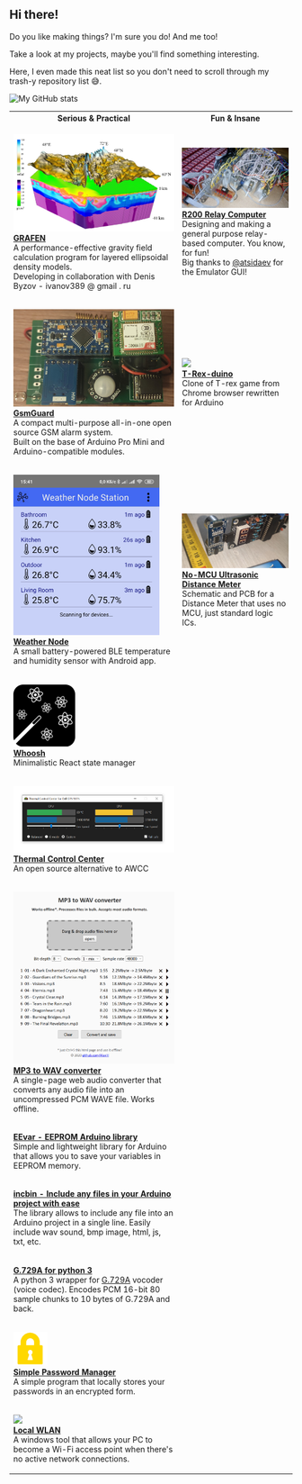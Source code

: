 ## Hi there!
  
Do you like making things? I'm sure you do! And me too!

Take a look at my projects, maybe you'll find something interesting.

Here, I even made this neat list so you don't need to scroll through my trash-y repository list 😅.

  
![My GitHub stats](https://github-readme-stats.vercel.app/api?username=AlexIII&show_icons=true)

<table>
<tr>
<th> Serious & Practical </th>
<th> Fun & Insane </th>
</tr>
  
  
<tr>
<td>
  
[<img width="320" src="https://raw.githubusercontent.com/AlexIII/GRAFEN/public/GRAFEN.jpg" />](https://github.com/AlexIII/GRAFEN)
<br/>
[**GRAFEN**](https://github.com/AlexIII/GRAFEN)
<br/>
A performance-effective gravity field calculation program for layered ellipsoidal density models.
<br/>
Developing in collaboration with Denis Byzov - ivanov389 @ gmail . ru

</td>
<td>

[<img width="320" src="https://raw.githubusercontent.com/AlexIII/R200/master/img/titleImg.jpg" />](https://github.com/AlexIII/R200)
<br/>
[**R200 Relay Computer**](https://github.com/AlexIII/R200)
<br/>
Designing and making a general purpose relay-based computer. You know, for fun!
<br/>
Big thanks to [@atsidaev](https://github.com/atsidaev) for the Emulator GUI!

</td>
</tr>
  
  
  
  
<tr>
<td>
  
[<img width="320" src="https://raw.githubusercontent.com/AlexIII/gsmGuard/master/img/front_v1.jpg" />](https://github.com/AlexIII/gsmGuard)
<br/>
[**GsmGuard**](https://github.com/AlexIII/gsmGuard)
<br/>
A compact multi-purpose all-in-one open source GSM alarm system. 
<br/>
Built on the base of Arduino Pro Mini and Arduino-compatible modules. 

</td>
<td>


[<img width="320" src="https://raw.githubusercontent.com/AlexIII/t-rex-duino/master/img/t-rex-demo-3.gif" />](https://github.com/AlexIII/t-rex-duino)
<br/>
[**T-Rex-duino**](https://github.com/AlexIII/t-rex-duino)
<br/>
Clone of T-rex game from Chrome browser rewritten for Arduino

</td>
</tr>
  
  
  
  
<tr>
<td>
  
[<img width="260" src="https://raw.githubusercontent.com/AlexIII/weather-node/master/img/wns-screen.png" />](https://github.com/AlexIII/weather-node)
<br/>
[**Weather Node**](https://github.com/AlexIII/weather-node)
<br/>
A small battery-powered BLE temperature and humidity sensor with Android app.

</td>
<td>

[<img width="320" src="https://raw.githubusercontent.com/AlexIII/no-mcu-distance-meter/master/photo/dm-pcb-3.jpg" />](https://github.com/AlexIII/no-mcu-distance-meter)
<br/>
[**No-MCU Ultrasonic Distance Meter**](https://github.com/AlexIII/no-mcu-distance-meter)
<br/>
Schematic and PCB for a Distance Meter that uses no MCU, just standard logic ICs.

</td>
</tr>

  
  
  
  
<tr>
<td>

[<img width="110" src="https://raw.githubusercontent.com/AlexIII/whoosh/main/whoosh-logo.png" />](https://github.com/AlexIII/whoosh)
<br/>
[**Whoosh**](https://github.com/AlexIII/whoosh)
<br/>
Minimalistic React state manager

</td>
<td>
 
 

</td>
</tr>

  
  
  
  
<tr>
<td>
  
[<img width="450" src="https://github.com/AlexIII/tcc-g15/blob/master/screen-1.png" />](https://github.com/AlexIII/tcc-g15)
<br/>
[**Thermal Control Center**](https://github.com/AlexIII/tcc-g15)
<br/>
An open source alternative to AWCC 

</td>
<td>
 
 

</td>
</tr>
    
  
  
  
<tr>
<td>
  
[<img width="320" src="https://raw.githubusercontent.com/AlexIII/web-wav-converter/master/screencap.png" />](https://github.com/AlexIII/web-wav-converter)
<br/>
[**MP3 to WAV converter**](https://github.com/AlexIII/web-wav-converter)
<br/>
A single-page web audio converter that converts any audio file into an uncompressed PCM WAVE file. Works offline.

</td>
<td>
 
 

</td>
</tr>
  
  
  
  
<tr>
<td>
  
[**EEvar - EEPROM Arduino library**](https://github.com/AlexIII/EEvar)
<br/>
Simple and lightweight library for Arduino that allows you to save your variables in EEPROM memory.

</td>
<td>



</td>
</tr>
  
  
  
  
<tr>
<td>
  
[**incbin - Include any files in your Arduino project with ease**](https://github.com/AlexIII/incbin-arduino)
<br/>
The library allows to include any file into an Arduino project in a single line.
Easily include wav sound, bmp image, html, js, txt, etc.

</td>
<td>



</td>
</tr>
  
  
  
  
<tr>
<td>
  
[**G.729А for python 3**](https://github.com/AlexIII/g729a-python)
<br/>
A python 3 wrapper for [G.729А](https://en.wikipedia.org/wiki/G.729#G.729_Annex_A) vocoder (voice codec). Encodes PCM 16-bit 80 sample chunks to 10 bytes of G.729А and back.

</td>
<td>



</td>
</tr>
  
  
  
  
<tr>
<td>
  
[<img width="60" src="https://raw.githubusercontent.com/AlexIII/spm/master/src/resources/ico.png" />](https://github.com/AlexIII/spm)
<br/>
[**Simple Password Manager**](https://github.com/AlexIII/spm)
<br/>
A simple program that locally stores your passwords in an encrypted form.

</td>
<td>



</td>
</tr>
  
  
  
  
  
<tr>
<td>
  
[<img width="60" src="https://raw.githubusercontent.com/AlexIII/lwf/master/lwf/lwf.ico" />](https://github.com/AlexIII/lwf)
<br/>
[**Local WLAN**](https://github.com/AlexIII/lwf)
<br/>
A windows tool that allows your PC to become a Wi-Fi access point when there's no active network connections.

</td>
<td>


</td>
</tr>

</table>


